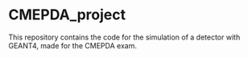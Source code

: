 # CMEPDA_project
This repository contains the code for the simulation of a detector with GEANT4, made for the CMEPDA exam.
